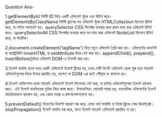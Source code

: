 Question Ans-

1.getElementById নির্দিষ্ট ID দিয়ে একটি এলিমেন্ট খুঁজে এবং রিটার্ন করে। getElementsByClassName নির্দিষ্ট ক্লাসের সব এলিমেন্ট খুঁজে HTMLCollection হিসেবে রিটার্ন করে, যা লাইভ আপডেট হয়। querySelector CSS সিলেক্টর ব্যবহার করে প্রথম ম্যাচ করা এলিমেন্ট রিটার্ন করে। querySelectorAll CSS সিলেক্টর ব্যবহার করে সব ম্যাচ করা এলিমেন্ট NodeList হিসেবে রিটার্ন করে, যা স্ট্যাটিক।

2.document.createElement('tagName') দিয়ে নতুন এলিমেন্ট তৈরি করা হয়। এলিমেন্টের কনটেন্ট বা অ্যাট্রিবিউট innerHTML বা setAttribute দিয়ে সেট করা হয়। appendChild(), prepend(), insertBefore()দিয়ে এলিমেন্ট DOM-এ ইনসার্ট করা হয়।

3.ইভেন্ট বাবলিং হলো যখন একটি এলিমেন্টে ইভেন্ট ট্রিগার হয়, তখন সেটি টার্গেট এলিমেন্ট থেকে শুরু হয়ে প্যারেন্ট এলিমেন্টগুলোর দিকে উপরে প্রচারিত হয়, যতক্ষণ না DOM-এর রুটে পৌঁছায় বা থামানো হয়।

4.ইভেন্ট ডেলিগেশন হলো প্যারেন্ট এলিমেন্টে ইভেন্ট লিসেনার সেট করা, যা চাইল্ড এলিমেন্টগুলোর ইভেন্ট হ্যান্ডেল করে। এটা ইভেন্ট বাবলিংয়ের সুবিধা নিয়ে কাজ করে। উপযোগিতা: মেমোরি সাশ্রয় হয়, ডায়নামিক এলিমেন্টের ইভেন্ট স্বয়ংক্রিয়ভাবে হ্যান্ডেল হয়, এবং কোড সহজ ও রক্ষণাবেক্ষণযোগ্য হয়।

5.preventDefault() ইভেন্টের ডিফল্ট আচরণ বন্ধ করে, যেমন ফর্ম সাবমিট বা লিঙ্কে ক্লিকে পেজ রিডাইরেক্ট। stopPropagation() ইভেন্ট বাবলিং বন্ধ করে, যাতে ইভেন্ট প্যারেন্ট এলিমেন্টে প্রচারিত না হয়।
